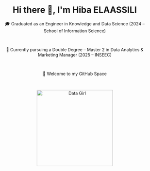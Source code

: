 <h1 align="center">Hi there 👋, I'm Hiba ELAASSILI</h1>

<p align="center">
  🎓 Graduated as an Engineer in Knowledge and Data Science (2024 – School of Information Science)  
</p>
<br>
<p align="center">
  📍 Currently pursuing a Double Degree – Master 2 in Data Analytics & Marketing Manager (2025 – INSEEC)  
</p>
<br>
<p align="center">
  🌿 Welcome to my GitHub Space 
</p>
<br>
<p align="center">
  <img src="https://i.pinimg.com/736x/3a/37/5e/3a375ebc0fb5e745318f5c82cbafb6b5.jpg" alt="Data Girl" height="250"/>
</p>
